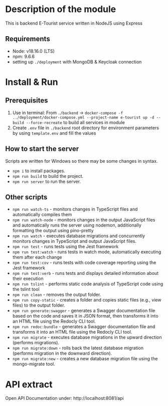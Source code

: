 # Description of the module

This is backend E-Tourist service written in NodeJS using Express

## Requirements

-   Node: v18.16.0 (LTS)
-   npm: 9.6.6
-   setting up `./deployment` with MongoDB & Keycloak connection

# Install & Run
## Prerequisites


1. Use in terminal:
   From `./backend` -> `docker-compose -f ../deployment/docker-compose.yml --project-name e-tourist up -d --build --force-recreate` to build all services in module
2. Create `.env` file in `./backend` root directory for environment parameters by using `template.env` and fill the values

## How to start the server

Scripts are written for Windows so there may be some changes in syntax.
-   `npm i` to install packages.
-   `npm run build` to build the project.
-   `npm run server` to run the server.

## Other scripts

-   `npm run watch-ts` - monitors changes in TypeScript files and automatically compiles them
-   `npm run watch-node` - monitors changes in the output JavaScript files and automatically runs the server using nodemon, additionally formatting the output using pino-pretty
-   `npm run watch` - executes database migrations and concurrently monitors changes in TypeScript and output JavaScript files.
-   `npm run test` - runs tests using the Jest framework
-   `npm run test:watch` - runs tests in watch mode, automatically executing them after each change
-   `npm run test:cov` - runs tests with code coverage reporting using the Jest framework
-   `npm run test:verb` - runs tests and displays detailed information about their execution
-   `npm run tslint` - performs static code analysis of TypeScript code using the tslint tool
-   `npm run clean` - removes the output folder.
-   `npm run copy-static` - creates a folder and copies static files (e.g., view files) to the output folder.
-   `npm run generate:swagger` - generates a Swagger documentation file based on the code and saves it in JSON format, then transforms it into an HTML file using the Redocly CLI tool.
-   `npm run redoc:bundle` - generates a Swagger documentation file and transforms it into an HTML file using the Redocly CLI tool.
-   `npm run migrate` - executes database migrations in the upward direction (performs migrations).
-   `npm run migrate:down` - rolls back the latest database migration (performs migration in the downward direction).
-   `npm run migrate:new` - creates a new database migration file using the mongo-migrate tool.

# API extract

Open API Documentation under: http://localhost:8081/api